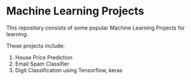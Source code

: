 # Machine Learning Projects
This repository consists of some popular Machine Learning Projects for learning.

These projects include:
1. House Price Prediction
2. Email Spam Classifier
3. Digit Classification using Tensorflow, keras
